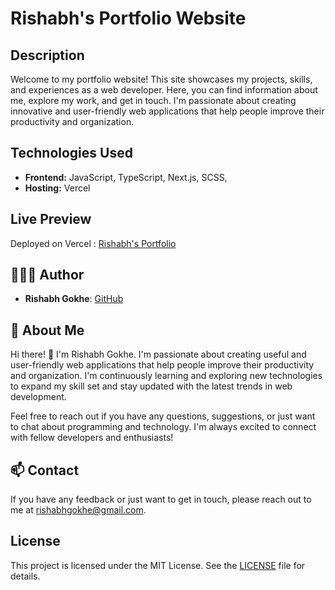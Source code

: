 # Rishabh's Portfolio Website

## Description
Welcome to my portfolio website! This site showcases my projects, skills, and experiences as a web developer. Here, you can find information about me, explore my work, and get in touch. I'm passionate about creating innovative and user-friendly web applications that help people improve their productivity and organization.

## Technologies Used
- **Frontend:** JavaScript, TypeScript, Next.js, SCSS,
- **Hosting:** Vercel

## Live Preview
Deployed on Vercel : [Rishabh's Portfolio](portfolio-rishabhgokhe.vercel.app/)

## 👨🏻‍💻 Author
- **Rishabh Gokhe**: [GitHub](https://github.com/rishabhgokhe)

## 🚀 About Me
Hi there! 👋 I'm Rishabh Gokhe. I'm passionate about creating useful and user-friendly web applications that help people improve their productivity and organization. I'm continuously learning and exploring new technologies to expand my skill set and stay updated with the latest trends in web development.

Feel free to reach out if you have any questions, suggestions, or just want to chat about programming and technology. I'm always excited to connect with fellow developers and enthusiasts!

## 📫 Contact
If you have any feedback or just want to get in touch, please reach out to me at rishabhgokhe@gmail.com.

## License
This project is licensed under the MIT License. See the [LICENSE](LICENSE) file for details.
